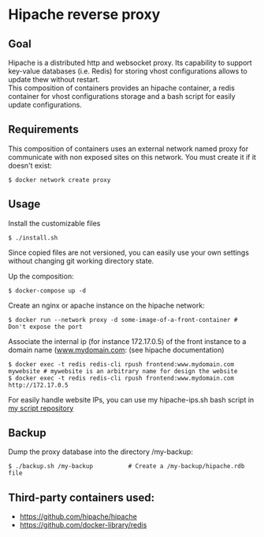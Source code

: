 # Hipache reverse proxy 

## Goal

Hipache is a distributed http and websocket proxy. Its capability to support key-value databases (i.e. Redis) for storing vhost configurations allows to update thew without restart.  
This composition of containers provides an hipache container, a redis container for vhost configurations storage and a bash script for easily update configurations.

## Requirements

This composition of containers uses an external network named proxy for communicate with non exposed sites on this network. You must create it if it doesn't exist:
```
$ docker network create proxy
```

## Usage

Install the customizable files
```
$ ./install.sh
```
Since copied files are not versioned, you can easily use your own settings without changing git working directory state.

Up the composition:
```
$ docker-compose up -d
```

Create an nginx or apache instance on the hipache network:
```
$ docker run --network proxy -d some-image-of-a-front-container # Don't expose the port
```

Associate the internal ip (for instance 172.17.0.5) of the front instance to a domain name (www.mydomain.com:
(see hipache documentation)
```
$ docker exec -t redis redis-cli rpush frontend:www.mydomain.com mywebsite # mywebsite is an arbitrary name for design the website
$ docker exec -t redis redis-cli rpush frontend:www.mydomain.com http://172.17.0.5
```

For easily handle website IPs, you can use my hipache-ips.sh bash script in [my script repository](https://github.com/l-vo/scripts)

## Backup

Dump the proxy database into the directory /my-backup:
```
$ ./backup.sh /my-backup          # Create a /my-backup/hipache.rdb file
```

## Third-party containers used:
* https://github.com/hipache/hipache
* https://github.com/docker-library/redis
